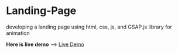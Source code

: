 # Landing-Page
developing a landing  page using html, css, js, and GSAP.js  library for animation 

**Here is live demo** --> <a href="https://landing-page-hazel-nu.vercel.app/" target="_blank"> Live Demo </a>